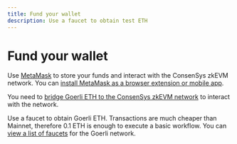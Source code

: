 ```yaml
---
title: Fund your wallet
description: Use a faucet to obtain test ETH
---
```


# Fund your wallet

Use [MetaMask](https://docs.metamask.io/guide/getting-started.html) to store your funds and interact with the
ConsenSys zkEVM network. You can [install MetaMask as a browser extension or mobile app](https://metamask.io/download/).

You need to [bridge Goerli ETH to the ConsenSys zkEVM network](bridge-funds.md) to interact with the network.

Use a faucet to obtain Goerli ETH. Transactions are much cheaper than Mainnet, therefore 0.1 ETH is enough
to execute a basic workflow. You can [view a list of faucets](https://faucetlink.to/goerli)
for the Goerli network.

